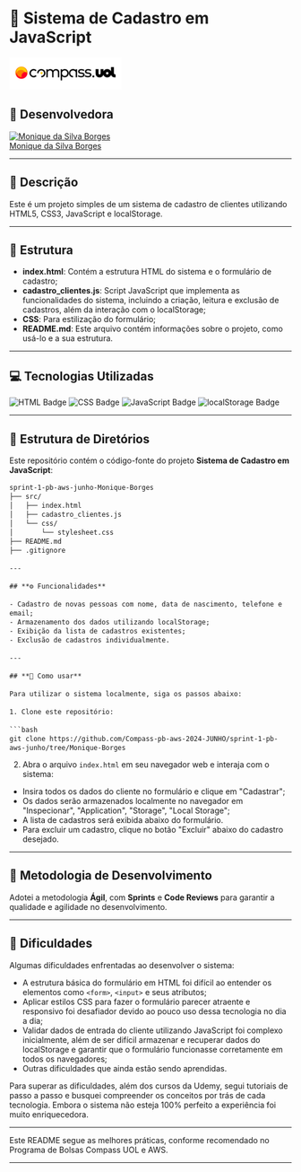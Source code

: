 # **📝 Sistema de Cadastro em JavaScript**

![CompassUol](assets/logo-compass.png)
 

## **👥 Desenvolvedora**

[![Monique da Silva Borges](https://avatars.githubusercontent.com/u/95103547?v=4)](https://github.com/niqueborges)  
[Monique da Silva Borges](https://github.com/niqueborges)

---

## **📜 Descrição**

Este é um projeto simples de um sistema de cadastro de clientes utilizando HTML5, CSS3, JavaScript e localStorage.

---

## **📂 Estrutura**

- **index.html**: Contém a estrutura HTML do sistema e o formulário de cadastro;
- **cadastro_clientes.js**: Script JavaScript que implementa as funcionalidades do sistema, incluindo a criação, leitura e exclusão de cadastros, além da interação com o localStorage;
- **CSS**: Para estilização do formulário;
- **README.md**: Este arquivo contém informações sobre o projeto, como usá-lo e a sua estrutura.

---

## **💻 Tecnologias Utilizadas**

![HTML Badge](https://img.shields.io/badge/HTML-5-%23E34F26?style=for-the-badge&logo=html5&logoColor=white)
![CSS Badge](https://img.shields.io/badge/CSS-3-%231572B6?style=for-the-badge&logo=css3&logoColor=white)
![JavaScript Badge](https://img.shields.io/badge/JavaScript-%23F7DF1E?style=for-the-badge&logo=javascript&logoColor=black)
![localStorage Badge](https://img.shields.io/badge/localStorage-%23FFB74D?style=for-the-badge&logoColor=black)

---
## **📂 Estrutura de Diretórios**

Este repositório contém o código-fonte do projeto **Sistema de Cadastro em JavaScript**:

```plaintext
sprint-1-pb-aws-junho-Monique-Borges
├── src/
│   ├── index.html
│   ├── cadastro_clientes.js
│   └── css/
│       └── stylesheet.css
├── README.md
├── .gitignore

---

## **⚙️ Funcionalidades**

- Cadastro de novas pessoas com nome, data de nascimento, telefone e email;
- Armazenamento dos dados utilizando localStorage;
- Exibição da lista de cadastros existentes;
- Exclusão de cadastros individualmente.

---

## **🚀 Como usar**

Para utilizar o sistema localmente, siga os passos abaixo:

1. Clone este repositório:

```bash
git clone https://github.com/Compass-pb-aws-2024-JUNHO/sprint-1-pb-aws-junho/tree/Monique-Borges
```

2. Abra o arquivo `index.html` em seu navegador web e interaja com o sistema:

- Insira todos os dados do cliente no formulário e clique em "Cadastrar";
- Os dados serão armazenados localmente no navegador em "Inspecionar", "Application", "Storage", "Local Storage";
- A lista de cadastros será exibida abaixo do formulário.
- Para excluir um cadastro, clique no botão "Excluir" abaixo do cadastro desejado.

---

## **📅 Metodologia de Desenvolvimento**

Adotei a metodologia **Ágil**, com **Sprints** e **Code Reviews** para garantir a qualidade e agilidade no desenvolvimento.

---

## **🤔 Dificuldades**

Algumas dificuldades enfrentadas ao desenvolver o sistema:

- A estrutura básica do formulário em HTML foi difícil ao entender os elementos como `<form>`, `<input>` e seus atributos;
- Aplicar estilos CSS para fazer o formulário parecer atraente e responsivo foi desafiador devido ao pouco uso dessa tecnologia no dia a dia;
- Validar dados de entrada do cliente utilizando JavaScript foi complexo inicialmente, além de ser difícil armazenar e recuperar dados do localStorage e garantir que o formulário funcionasse corretamente em todos os navegadores;
- Outras dificuldades que ainda estão sendo aprendidas.

Para superar as dificuldades, além dos cursos da Udemy, segui tutoriais de passo a passo e busquei compreender os conceitos por trás de cada tecnologia. Embora o sistema não esteja 100% perfeito a experiência foi muito enriquecedora.

---

Este README segue as melhores práticas, conforme recomendado no Programa de Bolsas Compass UOL e AWS.

---
